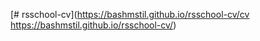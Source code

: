 [# rsschool-cv](https://bashmstil.github.io/rsschool-cv/cv
https://bashmstil.github.io/rsschool-cv/)
